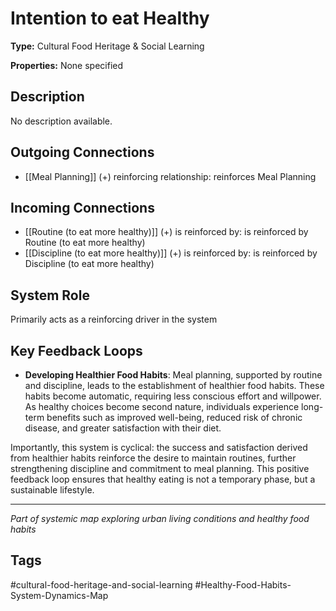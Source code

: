 # Intention to eat Healthy

**Type:** Cultural Food Heritage & Social Learning

**Properties:** None specified

## Description
No description available.

## Outgoing Connections
- [[Meal Planning]] (+) reinforcing relationship: reinforces Meal Planning

## Incoming Connections
- [[Routine (to eat more healthy)]] (+) is reinforced by: is reinforced by Routine (to eat more healthy)
- [[Discipline (to eat more healthy)]] (+) is reinforced by: is reinforced by Discipline (to eat more healthy)

## System Role
Primarily acts as a reinforcing driver in the system

## Key Feedback Loops
- **Developing Healthier Food Habits**: Meal planning, supported by routine and discipline, leads to the establishment of healthier food habits. These habits become automatic, requiring less conscious effort and willpower. As healthy choices become second nature, individuals experience long-term benefits such as improved well-being, reduced risk of chronic disease, and greater satisfaction with their diet.

Importantly, this system is cyclical: the success and satisfaction derived from healthier habits reinforce the desire to maintain routines, further strengthening discipline and commitment to meal planning. This positive feedback loop ensures that healthy eating is not a temporary phase, but a sustainable lifestyle.

---
*Part of systemic map exploring urban living conditions and healthy food habits*

## Tags
#cultural-food-heritage-and-social-learning #Healthy-Food-Habits-System-Dynamics-Map
